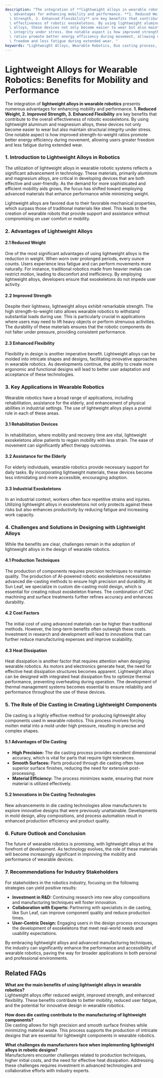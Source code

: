 ```yaml
---
description: "The integration of **lightweight alloys in wearable robotics** presents numerous\
  \ advantages for enhancing mobility and performance. **1. Reduced Weight, 2. Improved\
  \ Strength, 3. Enhanced Flexibility** are key benefits that contribute to the overall\
  \ effectiveness of robotic exoskeletons. By using lightweight aluminum and magnesium\
  \ alloys, these devices not only become easier to wear but also maintain structural\
  \ integrity under stress. One notable aspect is how improved strength-to-weight\
  \ ratios promote better energy efficiency during movement, allowing users greater\
  \ freedom and less fatigue during extended wear. "
keywords: "Lightweight Alloys, Wearable Robotics, Die casting process, Heat dissipation performance"
---
```

# Lightweight Alloys for Wearable Robotics: Benefits for Mobility and Performance

The integration of **lightweight alloys in wearable robotics** presents numerous advantages for enhancing mobility and performance. **1. Reduced Weight, 2. Improved Strength, 3. Enhanced Flexibility** are key benefits that contribute to the overall effectiveness of robotic exoskeletons. By using lightweight aluminum and magnesium alloys, these devices not only become easier to wear but also maintain structural integrity under stress. One notable aspect is how improved strength-to-weight ratios promote better energy efficiency during movement, allowing users greater freedom and less fatigue during extended wear. 

### **1. Introduction to Lightweight Alloys in Robotics**

The utilization of lightweight alloys in wearable robotic systems reflects a significant advancement in technology. These materials, primarily aluminum and magnesium alloys, are critical in developing devices that are both effective and user-friendly. As the demand for more sophisticated and efficient mobility aids grows, the focus has shifted toward employing advanced materials that enhance performance while minimizing weight.

Lightweight alloys are favored due to their favorable mechanical properties, which surpass those of traditional materials like steel. This leads to the creation of wearable robots that provide support and assistance without compromising on user comfort or mobility.

### **2. Advantages of Lightweight Alloys**

#### **2.1 Reduced Weight**

One of the most significant advantages of using lightweight alloys is the reduction in weight. When worn over prolonged periods, every ounce counts. Users experience less fatigue and can perform movements more naturally. For instance, traditional robotics made from heavier metals can restrict motion, leading to discomfort and inefficiency. By employing lightweight alloys, developers ensure that exoskeletons do not impede user activity.

#### **2.2 Improved Strength**

Despite their lightness, lightweight alloys exhibit remarkable strength. The high strength-to-weight ratio allows wearable robotics to withstand substantial loads during use. This is particularly crucial in applications where users may need to lift heavy objects or perform strenuous activities. The durability of these materials ensures that the robotic components do not falter under pressure, providing consistent performance.

#### **2.3 Enhanced Flexibility**

Flexibility in design is another imperative benefit. Lightweight alloys can be molded into intricate shapes and designs, facilitating innovative approaches in wearable robotics. As developments continue, the ability to create more ergonomic and functional designs will lead to better user adaptation and acceptance of these technologies.

### **3. Key Applications in Wearable Robotics**

Wearable robotics have a broad range of applications, including rehabilitation, assistance for the elderly, and enhancement of physical abilities in industrial settings. The use of lightweight alloys plays a pivotal role in each of these areas. 

#### **3.1 Rehabilitation Devices**

In rehabilitation, where mobility and recovery time are vital, lightweight exoskeletons allow patients to regain mobility with less strain. The ease of movement can significantly affect therapy outcomes.

#### **3.2 Assistance for the Elderly**

For elderly individuals, wearable robotics provide necessary support for daily tasks. By incorporating lightweight materials, these devices become less intimidating and more accessible, encouraging adoption.

#### **3.3 Industrial Exoskeletons**

In an industrial context, workers often face repetitive strains and injuries. Utilizing lightweight alloys in exoskeletons not only protects against these risks but also enhances productivity by reducing fatigue and increasing work capacity.

### **4. Challenges and Solutions in Designing with Lightweight Alloys**

While the benefits are clear, challenges remain in the adoption of lightweight alloys in the design of wearable robotics.

#### **4.1 Production Techniques**

The production of components requires precision techniques to maintain quality. The production of AI-powered robotic exoskeletons necessitates advanced die-casting methods to ensure high precision and durability. At Sun Leaf, we specialize in custom die-casting mold design, which is essential for creating robust exoskeleton frames. The combination of CNC machining and surface treatments further refines accuracy and enhances durability. 

#### **4.2 Cost Factors**

The initial cost of using advanced materials can be higher than traditional methods. However, the long-term benefits often outweigh these costs. Investment in research and development will lead to innovations that can further reduce manufacturing expenses and improve scalability.

#### **4.3 Heat Dissipation**

Heat dissipation is another factor that requires attention when designing wearable robotics. As motors and electronics generate heat, the need for effective heat dissipation structures becomes apparent. Lightweight alloys can be designed with integrated heat dissipation fins to optimize thermal performance, preventing overheating during operation. The development of thermal management systems becomes essential to ensure reliability and performance throughout the use of these devices.

### **5. The Role of Die Casting in Creating Lightweight Components**

Die casting is a highly effective method for producing lightweight alloy components used in wearable robotics. This process involves forcing molten metal into a mold under high pressure, resulting in precise and complex shapes.

#### **5.1 Advantages of Die Casting**

- **High Precision:** The die casting process provides excellent dimensional accuracy, which is vital for parts that require tight tolerances.
- **Smooth Surfaces:** Parts produced through die casting often have superior surface finishes, reducing the need for extensive post-processing.
- **Material Efficiency:** The process minimizes waste, ensuring that more material is utilized effectively.

#### **5.2 Innovations in Die Casting Technologies**

New advancements in die casting technologies allow manufacturers to explore innovative designs that were previously unattainable. Developments in mold design, alloy compositions, and process automation result in enhanced production efficiency and product quality.

### **6. Future Outlook and Conclusion**

The future of wearable robotics is promising, with lightweight alloys at the forefront of development. As technology evolves, the role of these materials will become increasingly significant in improving the mobility and performance of wearable devices. 

### **7. Recommendations for Industry Stakeholders**

For stakeholders in the robotics industry, focusing on the following strategies can yield positive results:

- **Investment in R&D:** Continuing research into new alloy compositions and manufacturing techniques will foster innovation.
- **Collaboration with Experts:** Partnering with specialists in die casting, like Sun Leaf, can improve component quality and reduce production times.
- **User-Centric Design:** Engaging users in the design process encourages the development of exoskeletons that meet real-world needs and usability expectations.

By embracing lightweight alloys and advanced manufacturing techniques, the industry can significantly enhance the performance and accessibility of wearable robotics, paving the way for broader applications in both personal and professional environments.

## Related FAQs

**What are the main benefits of using lightweight alloys in wearable robotics?**  
Lightweight alloys offer reduced weight, improved strength, and enhanced flexibility. These benefits contribute to better mobility, reduced user fatigue, and the potential for innovative design in wearable robotics.

**How does die casting contribute to the manufacturing of lightweight components?**  
Die casting allows for high precision and smooth surface finishes while minimizing material waste. This process supports the production of intricate designs that are essential for lightweight components in wearable robotics.

**What challenges do manufacturers face when implementing lightweight alloys in robotic designs?**  
Manufacturers encounter challenges related to production techniques, higher initial costs, and the need for effective heat dissipation. Addressing these challenges requires investment in advanced technologies and collaborative efforts with industry experts.


